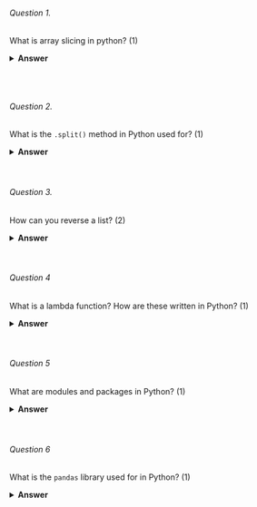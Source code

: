###### Question 1.

What is array slicing in python? (1)

<details><summary><b>Answer</b></summary>
<p>

Array slicing in Python is a technique used to extract a section of elements from an array or list by specifying a start and end index, and an optional step size. 
```python
original_list = [1, 2, 3, 4, 5, 6, 7, 8, 9]

# Slicing to get a subset of the original list
subset = original_list[2:6]  # This extracts elements from index 2 to 5 (inclusive)

print(subset)  # Output: [3, 4, 5, 6]

```
</p>
</details>

<br><br>

###### Question 2.

What is the `.split()` method in Python used for? (1)

<details><summary><b>Answer</b></summary>
<p>

The `.split()` method in Python is used to split a string into substrings based on a delimiter
```python
text = "Hello, World! This is a sample sentence."

# Splitting the text into words using the default space delimiter
words = text.split()

print(words)
# Output: ['Hello,', 'World!', 'This', 'is', 'a', 'sample', 'sentence.']

```
</p>
</details>
<br><br>

###### Question 3.

How can you reverse a list? (2)
<details><summary><b>Answer</b></summary>
<p>
1. Using the `reverse()` method:
```python
my_list = [1, 2, 3, 4, 5]
my_list.reverse()
print(my_list)
# Output: [5,4,3,2,1]
```
2. Using slicing to make a reversed copy:
```python
my_list = [1, 2, 3, 4, 5]
reversed_list = my_list[::-1]
print(reversed_list)
# Output: [5,4,3,2,1]
```
</p>
</details>
<br><br>

###### Question 4

What is a lambda function? How are these written in Python? (1)
<details><summary><b>Answer</b></summary>
<p>
A lambda function in Python is a small anonymous function defined using the `lambda` keyword. It can have any number of parameters but can have only one statement.
```python
add = lambda x, y: x + y
result = add(5, 3)
print(result)  # Output: 8
```
</p>
</details>
<br><br>

###### Question 5

What are modules and packages in Python? (1)
<details><summary><b>Answer</b></summary>
<p>
Python packages and Python modules are two mechanisms that allow for modular programming in Python.

**Modules** are Python files with a `.py` extension and can have a set of functions, classes and variables and can be imported using the `import` command
```python
import foo
import numpy as np
```

**Packages** are basically modules combined into a folder and help by providing a hierarchical structuring of module namespaces. You can import modules from a package using the `from` command.
```python
from my_package import module1
from scipy import integrate
```
</p>
</details>
<br><br>

###### Question 6

What is the `pandas` library used for in Python? (1)
<details><summary><b>Answer</b></summary>
<p>
Pandas is an open-source, python library used in data manipulation of applications that require high performance. Pandas help perform five significant data analysis steps: load the data, clean/manipulate it, prepare it, model it and analyse it.
</p>
</details>
<br><br>


